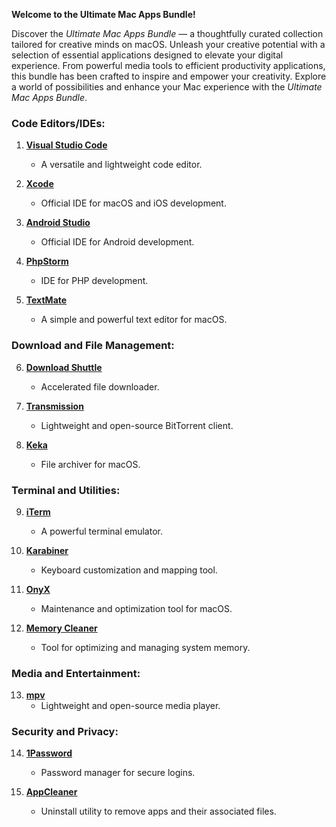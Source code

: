 **Welcome to the Ultimate Mac Apps Bundle!**

Discover the *Ultimate Mac Apps Bundle* — a thoughtfully curated collection tailored for creative minds on macOS. Unleash your creative potential with a selection of essential applications designed to elevate your digital experience. From powerful media tools to efficient productivity applications, this bundle has been crafted to inspire and empower your creativity. Explore a world of possibilities and enhance your Mac experience with the *Ultimate Mac Apps Bundle*.

### Code Editors/IDEs:

1. **[Visual Studio Code](https://code.visualstudio.com/)**
   - A versatile and lightweight code editor.

2. **[Xcode](https://developer.apple.com/xcode/)**
   - Official IDE for macOS and iOS development.

3. **[Android Studio](https://developer.android.com/studio)**
   - Official IDE for Android development.

4. **[PhpStorm](https://www.jetbrains.com/phpstorm/)**
   - IDE for PHP development.

5. **[TextMate](https://macromates.com/)**
   - A simple and powerful text editor for macOS.

### Download and File Management:

6. **[Download Shuttle](https://fiplab.com/apps/download-shuttle-for-mac)**
   - Accelerated file downloader.

7. **[Transmission](https://transmissionbt.com/)**
   - Lightweight and open-source BitTorrent client.

8. **[Keka](https://www.keka.io/en/)**
   - File archiver for macOS.

### Terminal and Utilities:

9. **[iTerm](https://iterm2.com/)**
    - A powerful terminal emulator.

10. **[Karabiner](https://karabiner-elements.pqrs.org/)**
    - Keyboard customization and mapping tool.

11. **[OnyX](https://www.titanium-software.fr/en/onyx.html)**
    - Maintenance and optimization tool for macOS.

12. **[Memory Cleaner](https://nektony.com/mac-app-cleaner)**
    - Tool for optimizing and managing system memory.

### Media and Entertainment:

13. **[mpv](https://mpv.io/)**
    - Lightweight and open-source media player.

### Security and Privacy:

14. **[1Password](https://1password.com/)**
    - Password manager for secure logins.

15. **[AppCleaner](https://freemacsoft.net/appcleaner/)**
    - Uninstall utility to remove apps and their associated files.
